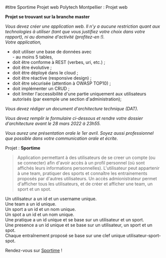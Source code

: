 #titre Sportime
Projet web Polytech Montpellier : Projet web  

__Projet se trouvant sur la branche master__  

*Vous devez créer une application web. Il n'y a aucune restriction quant aux technologies à utiliser (tant que vous justifiez votre choix dans votre rapport), ni au domaine d'activité (profitez-en !).*  
*Votre application,*  
  * doit utiliser une base de données avec  
        - au moins 5 tables,  
  * doit être conforme à REST (verbes, uri, etc.) ;  
  * doit être évolutive ;    
  * doit être déployé dans le cloud ;  
  * doit être réactive (responsive design) ;  
  * doit être sécurisée (attention à OWASP TOP10) ;  
  * doit implémenter un CRUD ;  
  * doit limiter l'accessibilité d'une partie uniquement aux utilisateurs autorisés (par exemple une section d'administration);   
 
*Vous devez rédiger un document d'architecture technique (DAT).*  

*Vous devez remplir le formulaire ci-dessous et rendre votre dossier d'architecture avant le 28 mars 2022 à 23h55.*  

*Vous aurez une présentation orale le 1er avril. Soyez aussi professionnel que possible dans votre communication orale et écrite.*  

Projet : __Sportime__  
> Application permettant à des utilisateurs de se creer un compte (ou se connecter) afin d'avoir accès à un profil personnel (où sont affichés leurs informations personnelles). L'utilisateur peut appartenir à une team, pratiquer des sports et connaître les entrainements proposés par d'autres utilisateurs. Un accès admionistrateur permet d'afficher tous les utilisateurs, et de créer et afficher une team, un sport et un spot.  
  
Un utilisateur a un id et un username unique.  
Une team a un id unique.  
Un sport a un id et un nom unique.  
Un spot a un id et un nom unique.  
Une pratique a un id unique et se base sur un utilisateur et un sport.  
Une presence a un id unique et se base sur un utilisateur, un sport et un spot.  
Chaque entraînement proposé se base sur une clef unique utilisateur-sport-spot.  

Rendez-vous sur [Sportime](https://polytech-sportime.herokuapp.com/) !  
